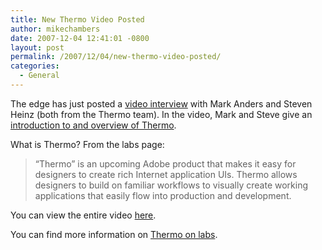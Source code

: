 ```yaml
---
title: New Thermo Video Posted
author: mikechambers
date: 2007-12-04 12:41:01 -0800
layout: post
permalink: /2007/12/04/new-thermo-video-posted/
categories:
  - General
---
```



The edge has just posted a [video interview][1] with Mark Anders and Steven Heinz (both from the Thermo team). In the video, Mark and Steve give an [introduction to and overview of Thermo][1].

What is Thermo? From the labs page:

> &#8220;Thermo&#8221; is an upcoming Adobe product that makes it easy for designers to create rich Internet application UIs. Thermo allows designers to build on familiar workflows to visually create working applications that easily flow into production and development.

You can view the entire video [here][1].

You can find more information on [Thermo on labs][2].

 [1]: http://www.adobe.com/newsletters/edge/december2007/video/index.html?trackingid=BOYND
 [2]: http://labs.adobe.com/wiki/index.php/Thermo